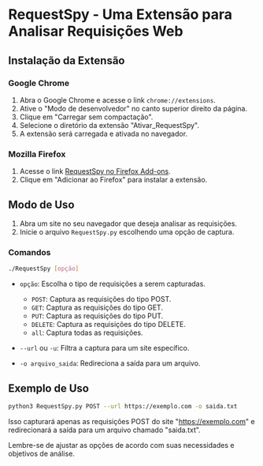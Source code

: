 
# RequestSpy - Uma Extensão para Analisar Requisições Web

## Instalação da Extensão

### Google Chrome

1. Abra o Google Chrome e acesse o link `chrome://extensions`.
2. Ative o "Modo de desenvolvedor" no canto superior direito da página.
3. Clique em "Carregar sem compactação".
4. Selecione o diretório da extensão "Ativar_RequestSpy".
5. A extensão será carregada e ativada no navegador.

### Mozilla Firefox

1. Acesse o link [RequestSpy no Firefox Add-ons](https://addons.mozilla.org/pt-BR/firefox/addon/requestspy/).
2. Clique em "Adicionar ao Firefox" para instalar a extensão.







## Modo de Uso

1. Abra um site no seu navegador que deseja analisar as requisições.
2. Inicie o arquivo `RequestSpy.py` escolhendo uma opção de captura.

### Comandos

```bash
./RequestSpy [opção]
```

- `opção`: Escolha o tipo de requisições a serem capturadas.
  - `POST`: Captura as requisições do tipo POST.
  - `GET`: Captura as requisições do tipo GET.
  - `PUT`: Captura as requisições do tipo PUT.
  - `DELETE`: Captura as requisições do tipo DELETE.
  - `all`: Captura todas as requisições.

- `--url` ou `-u`: Filtra a captura para um site específico.

- `-o arquivo_saida`: Redireciona a saída para um arquivo.

## Exemplo de Uso

```bash
python3 RequestSpy.py POST --url https://exemplo.com -o saida.txt
```

Isso capturará apenas as requisições POST do site "https://exemplo.com" e redirecionará a saída para um arquivo chamado "saida.txt".

Lembre-se de ajustar as opções de acordo com suas necessidades e objetivos de análise.
